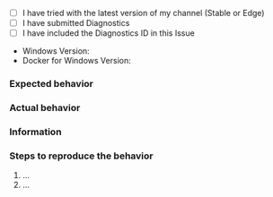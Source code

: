 <!--
Please, check https://docs.docker.com/docker-for-windows/troubleshoot/.
Issues without logs and details cannot be debugged, and will be closed.

Replace `- [ ]` with `- [x]`, or click after having submitted the issue.
-->

  - [ ] I have tried with the latest version of my channel (Stable or Edge)
  - [ ] I have submitted Diagnostics
  - [ ] I have included the Diagnostics ID in this Issue
  - Windows Version:
  - Docker for Windows Version:

### Expected behavior

### Actual behavior

### Information
<!--
  - Diagnostic ID from "Diagnose & Feedback" in the menu.
  - a reproducible case if this is a bug, Dockerfiles FTW
  - page URL if this is a docs issue or the name of a man page
  - host distribution and version (Windows version, build number, etc)
-->

### Steps to reproduce the behavior

  1. ...
  2. ...
